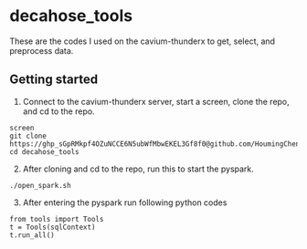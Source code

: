 # decahose_tools
These are the codes I used on the cavium-thunderx to get, select, and preprocess data.

## Getting started
1. Connect to the cavium-thunderx server, start a screen, clone the repo, and cd to the repo.
~~~
screen
git clone https://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@github.com/HoumingChen/decahose_tools.git
cd decahose_tools
~~~

2. After cloning and cd to the repo, run this to start the pyspark.
~~~
./open_spark.sh
~~~

3. After entering the pyspark run following python codes
~~~
from tools import Tools
t = Tools(sqlContext)
t.run_all()
~~~
